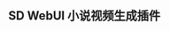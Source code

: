 <!--
 * @Author: acheqi@126.com acheqi@126.com
 * @Date: 2023-06-13 04:31:34
 * @LastEditors: acheqi@126.com
 * @LastEditTime: 2023-06-13 04:41:44
 * @Description: 
-->
## SD WebUI 小说视频生成插件